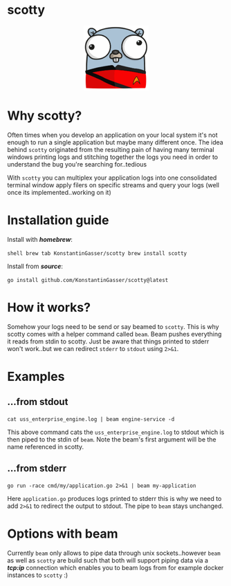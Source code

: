 # scotty

<p align="center">
    <img src="resources/gopher-scotty.png" alt="scotty gopher :)" width="150px" height="150px"></img>
</p>


# Why scotty?

Often times when you develop an application on your local system it's not enough to run a single application but maybe many different once.
The idea behind `scotty` originated from the resulting pain of having many terminal windows printing logs and stitching together the logs you
need in order to understand the bug you're searching for..tedious

With `scotty` you can multiplex your application logs into one consolidated terminal window apply filers on specific streams and query your logs (well once its implemented..working on it)
# Installation guide

Install with ***homebrew***:<br>

`shell
brew tab KonstantinGasser/scotty
brew install scotty
`
<br>

Install from ***source***:<br>

`go install github.com/KonstantinGasser/scotty@latest`


# How it works?

Somehow your logs need to be send or say beamed to `scotty`. This is why scotty comes with a helper command called `beam`.
Beam pushes everything it reads from stdin to scotty. Just be aware that things printed to stderr won't work..but we can
redirect `stderr` to `stdout` using `2>&1`. 

# Examples

## ...from stdout

`cat uss_enterprise_engine.log | beam engine-service -d`

This above command cats the `uss_enterprise_engine.log` to stdout which is then piped to the stdin of `beam`. Note the beam's first argument
will be the name referenced in scotty.

## ...from stderr

`go run -race cmd/my/application.go 2>&1 | beam my-application`

Here `application.go` produces logs printed to stderr this is why we need to add `2>&1` to redirect the output to stdout. The pipe to `beam` stays unchanged.


# Options with beam

Currently `beam` only allows to pipe data through unix sockets..however `beam` as well as `scotty` are build such that both will support piping
data via a ***tcp:ip*** connection which enables you to beam logs from for example docker instances to `scotty` :)
